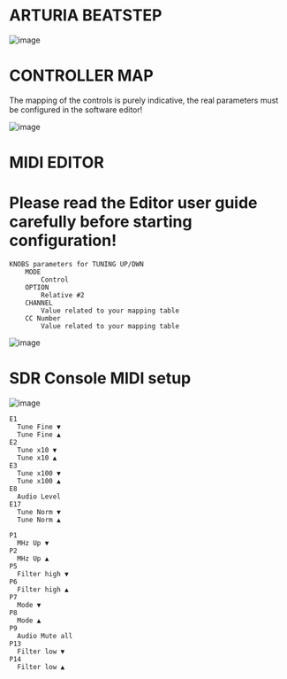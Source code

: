 # ARTURIA BEATSTEP

![image](https://user-images.githubusercontent.com/96939950/147897419-3552f1f6-9d84-49ee-97e0-e9c450cd1b2a.png)


# CONTROLLER MAP
The mapping of the controls is purely indicative, the real parameters must be configured in the software editor!

![image](https://user-images.githubusercontent.com/96939950/147907133-b9da63b0-f4c3-487c-83f0-d43599355dda.png)


# MIDI EDITOR
# Please read the Editor user guide carefully before starting configuration!

    KNOBS parameters for TUNING UP/DWN
        MODE
            Control
        OPTION
            Relative #2
        CHANNEL
            Value related to your mapping table
        CC Number
            Value related to your mapping table

![image](https://user-images.githubusercontent.com/96939950/147898828-f6cfbc28-94d7-41cb-b61d-91ebddd455cb.png)

# SDR Console MIDI setup

![image](https://user-images.githubusercontent.com/96939950/147898461-0516f115-1162-4a0d-94bd-18e382dda27b.png)


    E1
      Tune Fine ▼	
      Tune Fine ▲	
    E2	
      Tune x10 ▼	
      Tune x10 ▲	
    E3	
      Tune x100 ▼	
      Tune x100 ▲	
    E8	
      Audio Level		
    E17	
      Tune Norm ▼	
      Tune Norm ▲	

    P1 	
      MHz Up ▼
    P2	
      MHz Up ▲
    P5	
      Filter high ▼		
    P6	
      Filter high ▲
    P7	
      Mode ▼	
    P8	
      Mode ▲	
    P9	
      Audio Mute all
    P13	
      Filter low ▼	
    P14	
      Filter low ▲
   



